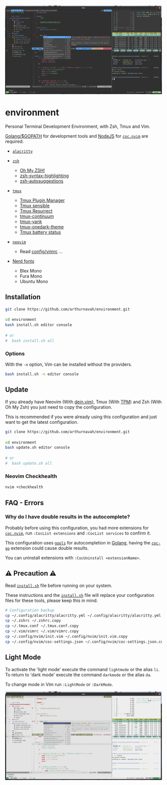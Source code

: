![Screenshot environment](./screenshot.png)

# environment
Personal Terminal Development Environment, with Zsh, Tmux and Vim.

[Golang/$GOPATH](https://golang.org/) for development tools and [NodeJS](https://nodejs.org/) for [`coc.nvim`](https://github.com/neoclide/coc.nvim) are required.

* [`alacritty`](https://github.com/alacritty/alacritty)

* [`zsh`](https://github.com/zsh-users/zsh)
    * [Oh My ZSH!](https://github.com/ohmyzsh/ohmyzsh)
    * [zsh-syntax-highlighting](https://github.com/zsh-users/zsh-syntax-highlighting)
    * [zsh-autosuggestions](https://github.com/zsh-users/zsh-autosuggestions)

* [`tmux`](https://github.com/tmux/tmux)
    * [Tmux Plugin Manager](https://github.com/tmux-plugins/tpm)
    * [Tmux sensible](https://github.com/tmux-plugins/tmux-sensible)
    * [Tmux Resurrect](https://github.com/tmux-plugins/tmux-resurrect)
    * [tmux-continuum](https://github.com/tmux-plugins/tmux-continuum)
    * [tmux-yank](https://github.com/tmux-plugins/tmux-yank)
    * [tmux-onedark-theme](https://github.com/arthurnavah/tmux-onedark-theme)
    * [Tmux battery status](https://github.com/tmux-plugins/tmux-battery)

* [`neovim`](https://github.com/neovim/neovim)
    * Read [config/vimrc](./config/vimrc) ...

* [Nerd fonts](https://github.com/ryanoasis/nerd-fonts)
    * Blex Mono
    * Fura Mono
    * Ubuntu Mono

## Installation
```sh
git clone https://github.com/arthurnavah/environment.git

cd environment 
bash install.sh editor console

# or
#  bash install.sh all
```

### Options
With the `-n` option, Vim can be installed without the providers.
```sh
bash install.sh -n editor console
```

## Update
If you already have Neovim (With [dein.vim](https://github.com/Shougo/dein.vim)), Tmux (With [TPM](https://github.com/tmux-plugins/tpm)) and Zsh (With Oh My Zsh) you just need to copy the configuration.

This is recommended if you were already using this configuration and just want to get the latest configuration.

```sh
git clone https://github.com/arthurnavah/environment.git

cd environment 
bash update.sh editor console

# or
#  bash update.sh all
```

### Neovim Checkhealth
```sh
nvim +checkhealth
```

## FAQ - Errors

### Why do I have double results in the autocomplete?
Probably before using this configuration, you had more extensions for [`coc.nvim`](https://github.com/neoclide/coc.nvim), run `:CocList extensions` and `:CocList services` to confirm it.

This configuration uses [`gopls`](https://pkg.go.dev/golang.org/x/tools/gopls) for autocompletion in [Golang](https://golang.org/), having the [`coc-go`](https://github.com/josa42/coc-go) extension could cause double results.

You can uninstall extensions with `:CocUninstall <extensionName>`.

## ⚠️  Precaution ⚠️
Read [`install.sh`](./install.sh) file before running on your system.

These instructions and the [`install.sh`](./install.sh) file will replace your configuration files for these tools, please keep this in mind.
```sh
# Configuration backup
cp ~/.config/alacritty/alacritty.yml ~/.config/alacritty/alacritty.yml.copy
cp ~/.zshrc ~/.zshrc.copy
cp ~/.tmux.conf ~/.tmux.conf.copy
cp ~/.vim/vimrc ~/.vim/vimrc.copy
cp ~/.config/nvim/init.vim ~/.config/nvim/init.vim.copy
cp ~/.config/nvim/coc-settings.json ~/.config/nvim/coc-settings.json.copy
```

## Light Mode
To activate the 'light mode' execute the command `lightmode` or the alias `li`. To return to 'dark mode' execute the command `darkmode` or the alias `da`.

To change mode in Vim run `:LightMode` or `:DarkMode`.

![Screenshot light environment](./screenshot2.png)

